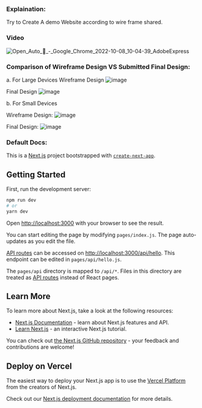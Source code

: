 ### Explaination: 

Try to Create A demo Website according to wire frame shared.

### Video 

![Open_Auto_🚖_-_Google_Chrome_2022-10-08_10-04-39_AdobeExpress](https://user-images.githubusercontent.com/40041498/194722758-c2cc06b9-1982-4958-8d88-ad691d6bcf6f.gif)

### Comparison of  Wireframe Design VS Submitted Final Design:

a. For Large Devices 
Wireframe Design 
![image](https://user-images.githubusercontent.com/40041498/194728819-7ba4a481-f157-4de3-989b-4c6ecb550ed4.png)

Final Design
![image](https://user-images.githubusercontent.com/40041498/194728679-f8a8984c-ee62-4214-986a-283edc7135fc.png)

b. For Small Devices

Wireframe Design:
![image](https://user-images.githubusercontent.com/40041498/194728896-052b2932-7864-4f99-bc8a-a4adc0796ddd.png)

Final Design:
![image](https://user-images.githubusercontent.com/40041498/194729219-b3654101-74ef-4f33-8e3d-6dfaeb662e40.png)



### Default Docs: 

This is a [Next.js](https://nextjs.org/) project bootstrapped with [`create-next-app`](https://github.com/vercel/next.js/tree/canary/packages/create-next-app).

## Getting Started

First, run the development server:

```bash
npm run dev
# or
yarn dev
```

Open [http://localhost:3000](http://localhost:3000) with your browser to see the result.

You can start editing the page by modifying `pages/index.js`. The page auto-updates as you edit the file.

[API routes](https://nextjs.org/docs/api-routes/introduction) can be accessed on [http://localhost:3000/api/hello](http://localhost:3000/api/hello). This endpoint can be edited in `pages/api/hello.js`.

The `pages/api` directory is mapped to `/api/*`. Files in this directory are treated as [API routes](https://nextjs.org/docs/api-routes/introduction) instead of React pages.

## Learn More

To learn more about Next.js, take a look at the following resources:

- [Next.js Documentation](https://nextjs.org/docs) - learn about Next.js features and API.
- [Learn Next.js](https://nextjs.org/learn) - an interactive Next.js tutorial.

You can check out [the Next.js GitHub repository](https://github.com/vercel/next.js/) - your feedback and contributions are welcome!

## Deploy on Vercel

The easiest way to deploy your Next.js app is to use the [Vercel Platform](https://vercel.com/new?utm_medium=default-template&filter=next.js&utm_source=create-next-app&utm_campaign=create-next-app-readme) from the creators of Next.js.

Check out our [Next.js deployment documentation](https://nextjs.org/docs/deployment) for more details.

